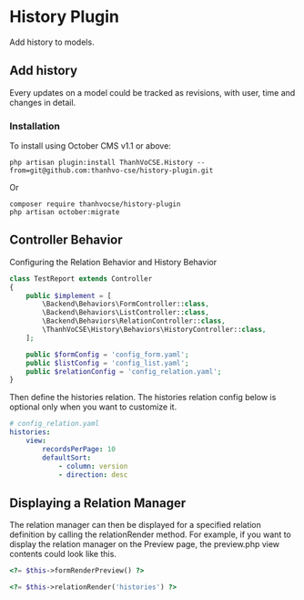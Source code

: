 # History Plugin

Add history to models.

## Add history

Every updates on a model could be tracked as revisions, with user, time and changes in detail.

### Installation

To install using October CMS v1.1 or above:

```
php artisan plugin:install ThanhVoCSE.History --from=git@github.com:thanhvo-cse/history-plugin.git
```
Or
```
composer require thanhvocse/history-plugin
php artisan october:migrate
```

## Controller Behavior

Configuring the Relation Behavior and History Behavior

```php
class TestReport extends Controller
{
    public $implement = [
        \Backend\Behaviors\FormController::class,
        \Backend\Behaviors\ListController::class,
        \Backend\Behaviors\RelationController::class,
        \ThanhVoCSE\History\Behaviors\HistoryController::class,
    ];

    public $formConfig = 'config_form.yaml';
    public $listConfig = 'config_list.yaml';
    public $relationConfig = 'config_relation.yaml';
}
```

Then define the histories relation. The histories relation config below is optional only when you want to customize it.

```yaml
# config_relation.yaml
histories:
    view:
        recordsPerPage: 10
        defaultSort:
            - column: version
            - direction: desc
```

## Displaying a Relation Manager
The relation manager can then be displayed for a specified relation definition by calling the relationRender method. For example, if you want to display the relation manager on the Preview page, the preview.php view contents could look like this.

```php
<?= $this->formRenderPreview() ?>

<?= $this->relationRender('histories') ?>
```
